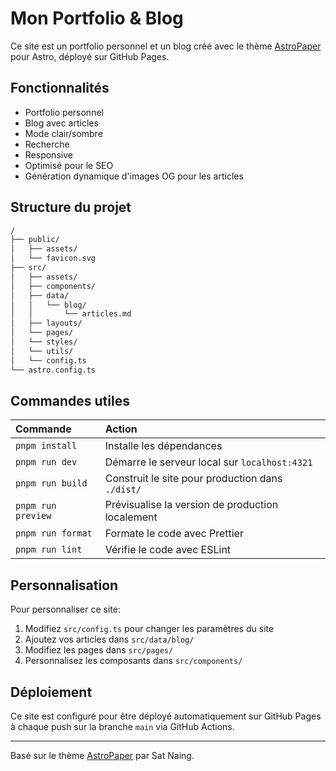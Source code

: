 # Mon Portfolio & Blog

Ce site est un portfolio personnel et un blog créé avec le thème [AstroPaper](https://github.com/satnaing/astro-paper) pour Astro, déployé sur GitHub Pages.

## Fonctionnalités

- Portfolio personnel
- Blog avec articles
- Mode clair/sombre
- Recherche
- Responsive
- Optimisé pour le SEO
- Génération dynamique d'images OG pour les articles

## Structure du projet

```bash
/
├── public/
│   ├── assets/
│   └── favicon.svg
├── src/
│   ├── assets/
│   ├── components/
│   ├── data/
│   │   └── blog/
│   │       └── articles.md
│   ├── layouts/
│   └── pages/
│   └── styles/
│   └── utils/
│   └── config.ts
└── astro.config.ts
```

## Commandes utiles

| Commande | Action |
| :------- | :----- |
| `pnpm install` | Installe les dépendances |
| `pnpm run dev` | Démarre le serveur local sur `localhost:4321` |
| `pnpm run build` | Construit le site pour production dans `./dist/` |
| `pnpm run preview` | Prévisualise la version de production localement |
| `pnpm run format` | Formate le code avec Prettier |
| `pnpm run lint` | Vérifie le code avec ESLint |

## Personnalisation

Pour personnaliser ce site:
1. Modifiez `src/config.ts` pour changer les paramètres du site
2. Ajoutez vos articles dans `src/data/blog/`
3. Modifiez les pages dans `src/pages/`
4. Personnalisez les composants dans `src/components/`

## Déploiement

Ce site est configuré pour être déployé automatiquement sur GitHub Pages à chaque push sur la branche `main` via GitHub Actions.

---

Basé sur le thème [AstroPaper](https://github.com/satnaing/astro-paper) par Sat Naing.
